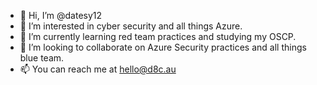 - 👋 Hi, I’m @datesy12
- 👀 I’m interested in cyber security and all things Azure.
- 🌱 I’m currently learning red team practices and studying my OSCP.
- 💞️ I’m looking to collaborate on Azure Security practices and all things blue team.
- 📫 You can reach me at hello@d8c.au

<!---
datesy12/datesy12 is a ✨ special ✨ repository because its `README.md` (this file) appears on your GitHub profile.
You can click the Preview link to take a look at your changes.
--->
